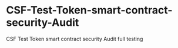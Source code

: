 # CSF-Test-Token-smart-contract-security-Audit
CSF Test Token smart contract security Audit full testing 
